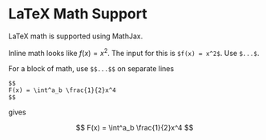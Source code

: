 # LaTeX Math Support

LaTeX math is supported using MathJax.

Inline math looks like $f(x) = x^2$. The input for this is `$f(x) = x^2$`. Use `$...$`.

For a block of math, use `$$...$$` on separate lines

```
$$
F(x) = \int^a_b \frac{1}{2}x^4
$$
```

gives 

$$
F(x) = \int^a_b \frac{1}{2}x^4
$$
